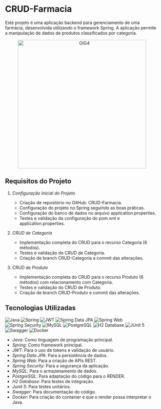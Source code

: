 # CRUD-Farmacia

Este projeto é uma aplicação backend para gerenciamento de uma farmácia, desenvolvida utilizando o framework Spring. A aplicação permite a manipulação de dados de produtos classificados por categoria.
<div style="text-align: center;">
<a href="https://ibb.co/8jp3nkY"><img src="https://i.ibb.co/THSXDyW/OIG4.jpg" align="middle" width=420px alt="OIG4" border="0"></a>
</div>

## Requisitos do Projeto

1. *Configuração Inicial do Projeto*
    - Criação de repositório no GitHub: CRUD-Farmacia.
    - Configuração do projeto no Spring seguindo as boas práticas.
    - Configuração do banco de dados no arquivo application.properties.
    - Testes e validação da configuração do pom.xml e application.properties.

2. *CRUD de Categoria*
    - Implementação completa do CRUD para o recurso Categoria (6 métodos).
    - Testes e validação do CRUD de Categoria.
    - Criação de branch CRUD-Categoria e commit das alterações.

3. *CRUD de Produto*
    - Implementação completa do CRUD para o recurso Produto (6 métodos) com relacionamento com Categoria.
    - Testes e validação do CRUD de Produto.
    - Criação de branch CRUD-Produto e commit das alterações.

## Tecnologias Utilizadas

![Java](https://img.shields.io/badge/java-%23ED8B00.svg?style=for-the-badge&logo=openjdk&logoColor=white)
![Spring](https://img.shields.io/badge/spring-%236DB33F.svg?style=for-the-badge&logo=spring&logoColor=white)
![JWT](https://img.shields.io/badge/JWT-000000.svg?style=for-the-badge&logo=JSON%20web%20tokens&logoColor=white) 
![Spring Data JPA](https://img.shields.io/badge/Spring%20Data%20JPA-6DB33F.svg?style=for-the-badge&logo=spring&logoColor=white)
![Spring Web](https://img.shields.io/badge/Spring%20Web-6DB33F.svg?style=for-the-badge&logo=spring&logoColor=white)
![Spring Security](https://img.shields.io/badge/Spring%20Security-6DB33F.svg?style=for-the-badge&logo=spring&logoColor=white)
![MySQL](https://img.shields.io/badge/mysql-4479A1.svg?style=for-the-badge&logo=mysql&logoColor=white) 
![PostgreSQL](https://img.shields.io/badge/PostgreSQL-4169E1.svg?style=for-the-badge&logo=postgresql&logoColor=white)
![H2 Database](https://img.shields.io/badge/H2-4479A1.svg?style=for-the-badge&logo=h2&logoColor=white) 
![JUnit 5](https://img.shields.io/badge/JUnit%205-25A162.svg?style=for-the-badge&logo=JUnit5&logoColor=white)
![Swagger](https://img.shields.io/badge/Swagger-85EA2D.svg?style=for-the-badge&logo=Swagger&logoColor=black)
![Docker](https://img.shields.io/badge/Docker-2496ED.svg?style=for-the-badge&logo=docker&logoColor=white)

- *Java*: Como linguagem de programação principal.
- *Spring*: Como framework principal.
- *JWT*: Para o uso de tokens e validação de usuário.
- *Spring Data JPA*: Para a persistência de dados.
- *Spring Web*: Para a criação de APIs REST.
- *Spring Security*: Para a segurança da aplicação.
- *MySQL*: Para o armazenamento de dados.
- *PostgreSQL*: Para adaptação do código para o RENDER.
- *H2 Database*: Para testes de integração.
- *Junit 5*: Para testes unitários.
- *Swagger*: Para documentação do código.
- *Docker*: Para criação do container e que o render possa interpretar o Java.

